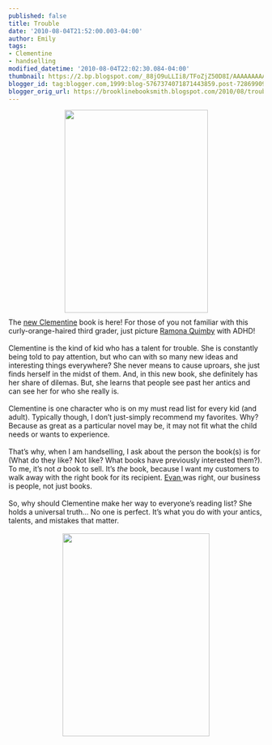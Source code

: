 ```yaml
---
published: false
title: Trouble
date: '2010-08-04T21:52:00.003-04:00'
author: Emily
tags:
- Clementine
- handselling
modified_datetime: '2010-08-04T22:02:30.084-04:00'
thumbnail: https://2.bp.blogspot.com/_88jO9uLLIi8/TFoZjZ50D8I/AAAAAAAAAHA/dR2zTlXmyTw/s72-c/51CEA0OwrGL.jpg
blogger_id: tag:blogger.com,1999:blog-5767374071871443859.post-728699093746476384
blogger_orig_url: https://brooklinebooksmith.blogspot.com/2010/08/trouble.html
---
```


<a onblur="try {parent.deselectBloggerImageGracefully();} catch(e) {}" href="https://2.bp.blogspot.com/_88jO9uLLIi8/TFoZjZ50D8I/AAAAAAAAAHA/dR2zTlXmyTw/s1600/51CEA0OwrGL.jpg"><img style="margin: 0px auto 10px; display: block; text-align: center; cursor: pointer; width: 283px; height: 400px;" src="https://2.bp.blogspot.com/_88jO9uLLIi8/TFoZjZ50D8I/AAAAAAAAAHA/dR2zTlXmyTw/s400/51CEA0OwrGL.jpg" alt="" id="BLOGGER_PHOTO_ID_5501737990825971650" border="0" /></a>The <a href="https://www.brooklinebooksmith-shop.com/book/9781423113553">new Clementine</a> book is here!  For those of you not familiar with this curly-orange-haired third grader, just picture <a href="https://www.brooklinebooksmith-shop.com/book/9780380709564">Ramona Quimby</a> with ADHD!<br /><br />Clementine is the kind of kid who has a talent for trouble.  She is constantly being told to pay attention, but who can with so many new ideas and interesting things everywhere?  She never means to cause uproars, she just finds herself in the midst of them. And, in this new book, she definitely has her share of dilemas.  But, she learns that people see past her antics and can see her for who she really is.<br /><br />Clementine is one character who is on my must read list for every kid (and adult).  Typically though, I don’t just-simply recommend my favorites.  Why?  Because as great as a particular novel may be, it may not fit what the child needs or wants to experience.<br /><br />That’s why, when I am handselling, I ask about the person the book(s) is for (What do they like?  Not like?  What books have previously interested them?).   To me, it’s not <span style="font-style: italic;">a</span> book to sell.  It’s <span style="font-style: italic;">the</span> book, because I want my customers to walk away with the right book for its recipient. <a href="https://brooklinebooksmith.blogspot.com/2010/08/we-dont-sell-books.html">Evan </a>was right, our business is people, not just books.<br /><br />So, why should Clementine make her way to everyone’s reading list?  She holds a universal truth…  No one is perfect.  It’s what you do with your antics, talents, and mistakes that matter.<br /><br /><a onblur="try {parent.deselectBloggerImageGracefully();} catch(e) {}" href="https://3.bp.blogspot.com/_88jO9uLLIi8/TFoaZ_mTUHI/AAAAAAAAAHI/VZaWKdOJKKc/s1600/Picture+1.png"><img style="margin: 0px auto 10px; display: block; text-align: center; cursor: pointer; width: 290px; height: 400px;" src="https://3.bp.blogspot.com/_88jO9uLLIi8/TFoaZ_mTUHI/AAAAAAAAAHI/VZaWKdOJKKc/s400/Picture+1.png" alt="" id="BLOGGER_PHOTO_ID_5501738928657617010" border="0" /></a>